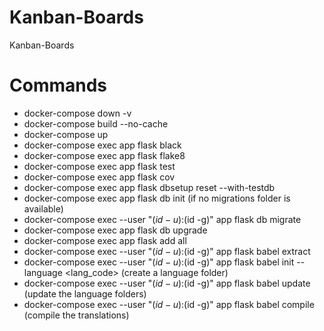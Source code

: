 # Kanban-Boards

Kanban-Boards

# Commands

- docker-compose down -v
- docker-compose build --no-cache
- docker-compose up
- docker-compose exec app flask black
- docker-compose exec app flask flake8
- docker-compose exec app flask test
- docker-compose exec app flask cov
- docker-compose exec app flask dbsetup reset --with-testdb
- docker-compose exec app flask db init (if no migrations folder is available)
- docker-compose exec --user "$(id -u):$(id -g)" app flask db migrate
- docker-compose exec app flask db upgrade
- docker-compose exec app flask add all
- docker-compose exec --user "$(id -u):$(id -g)" app flask babel extract
- docker-compose exec --user "$(id -u):$(id -g)" app flask babel init --language <lang_code> (create a language folder)
- docker-compose exec --user "$(id -u):$(id -g)" app flask babel update (update the language folders)
- docker-compose exec --user "$(id -u):$(id -g)" app flask babel compile (compile the translations)
